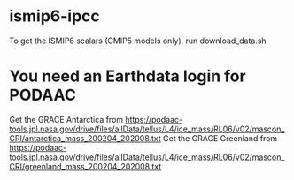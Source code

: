 # ismip6-ipcc

To get the ISMIP6 scalars (CMIP5 models only), run download_data.sh

# You need an Earthdata login for PODAAC

Get the GRACE Antarctica from
https://podaac-tools.jpl.nasa.gov/drive/files/allData/tellus/L4/ice_mass/RL06/v02/mascon_CRI/antarctica_mass_200204_202008.txt
Get the GRACE Greenland from
https://podaac-tools.jpl.nasa.gov/drive/files/allData/tellus/L4/ice_mass/RL06/v02/mascon_CRI/greenland_mass_200204_202008.txt
